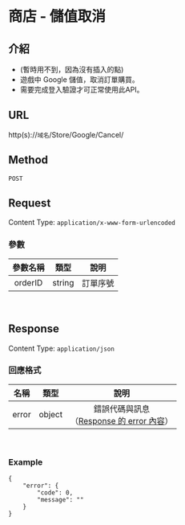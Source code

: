 # 商店 - 儲值取消

## 介紹

- (暫時用不到，因為沒有插入的點)
- 遊戲中 Google 儲值，取消訂單購買。
- 需要完成登入驗證才可正常使用此API。

## URL

http(s)://`域名`/Store/Google/Cancel/

## Method

`POST`

## Request

Content Type: `application/x-www-form-urlencoded`

### 參數

| 參數名稱 | 類型 | 說明 |
|:-:|:-:|:-:|
| orderID | string | 訂單序號 |

<br>

## Response

Content Type: `application/json`

### 回應格式

| 名稱 | 類型 | 說明 |
|:-:|:-:|:-:|
| error | object | 錯誤代碼與訊息<br>（[Response 的 error 內容](../response.md#error)） |

<br>

### Example

	{
	    "error": {
	        "code": 0,
	        "message": ""
	    }
	}